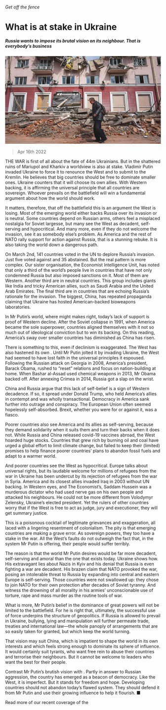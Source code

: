 ###### Get off the fence

# What is at stake in Ukraine 

##### Russia wants to impose its brutal vision on its neighbour. That is everybody’s business 

![image](images/20220416_LDP002_0.jpg) 

> Apr 16th 2022 

THE WAR is first of all about the fate of 44m Ukrainians. But in the shattered ruins of Mariupol and Kharkiv a worldview is also at stake. Vladimir Putin invaded Ukraine to force it to renounce the West and to submit to the Kremlin. He believes that big countries should be free to dominate smaller ones. Ukraine counters that it will choose its own allies. With Western backing, it is affirming the universal principle that all countries are sovereign. Whoever prevails on the battlefield will win a fundamental argument about how the world should work.

It matters, therefore, that off the battlefield this is an argument the West is losing. Most of the emerging world either backs Russia over its invasion or is neutral. Some countries depend on Russian arms, others feel a misplaced nostalgia for Soviet largesse, but many see the West as decadent, self-serving and hypocritical. And many more, even if they do not welcome the invasion, see it as somebody else’s problem. As America and the rest of NATO rally support for action against Russia, that is a stunning rebuke. It is also taking the world down a dangerous path.


On March 2nd, 141 countries voted in the UN to deplore Russia’s invasion. Just five voted against and 35 abstained. But the real pattern is more complex. Our sister organisation, the Economist Intelligence Unit, has noted that only a third of the world’s people live in countries that have not only condemned Russia but also imposed sanctions on it. Most of them are Western. Another third are in neutral countries. This group includes giants like India and tricky American allies, such as Saudi Arabia and the United Arab Emirates. The final third are in countries that are echoing Russia’s rationale for the invasion. The biggest, China, has repeated propaganda claiming that Ukraine has hosted American-backed bioweapons laboratories.

In Mr Putin’s world, where might makes right, today’s lack of support is proof of Western decline. After the Soviet collapse in 1991, when America became the sole superpower, countries aligned themselves with it not so much out of ideological conviction but to win its backing. On this reading, America’s sway over smaller countries has diminished as China has risen.

There is something to this, even if declinism is exaggerated. The West has also hastened its own . Until Mr Putin jolted it by invading Ukraine, the West had seemed to have lost faith in the universal principles it espoused. Following the Russian attack on Georgia in 2008, America’s president, Barack Obama, rushed to “reset” relations and focus on nation-building at home. When Bashar al-Assad used chemical weapons in 2013, Mr Obama backed off. After annexing Crimea in 2014, Russia got a slap on the wrist.

China and Russia argue that this lack of self-belief is a sign of Western decadence. If so, it spread under Donald Trump, who held America’s allies  in contempt and was wholly transactional. Democracy in America sank further into outrage and conspiracy. The European Union often seemed hopelessly self-absorbed. Brexit, whether you were for or against it, was a fiasco.

Poorer countries also see America and its allies as self-serving, because they demand solidarity when it suits them and turn their backs when it does not. While Russia and China released covid-19 vaccines abroad, the West hoarded huge stocks. Countries that grew rich by burning oil and coal have urged a global effort to limit climate change, but failed to keep their (limited) promises to help finance poorer countries’ plans to abandon fossil fuels and adapt to a warmer world.

And poorer countries see the West as hypocritical. Europe talks about universal rights, but its laudable welcome for millions of refugees from the war in Ukraine has been undercut by its rejection of refugees from the war in Syria. America and its closest allies invaded Iraq in 2003 without UN backing. In Western eyes, and The Economist’s, Saddam Hussein was a murderous dictator who had used nerve gas on his own people and attacked his neighbours. He could not be more different from Volodymyr Zelensky, Ukraine’s elected president. Yet the rulers of other countries worry that if the West is free to act as judge, jury and executioner, they will get summary justice.

This is a poisonous cocktail of legitimate grievances and exaggeration, all laced with a lingering resentment of colonialism. The pity is that emerging countries are making a grave error. As sovereign powers, they too have a stake in the war. All the West’s faults do not outweigh the fact that, in the system Mr Putin is offering, their people would suffer terribly.

The reason is that the world Mr Putin desires would be far more decadent, self-serving and amoral than the one that exists today. Ukraine shows how. His extravagant lies about Nazis in Kyiv and his denial that Russia is even fighting a war are decadent. His brazen claim that NATO provoked the war, posing an intolerable threat to Russia by expanding into central and eastern Europe is self-serving. Those countries were not swallowed up: they chose to join NATO for their own protection after decades of Soviet tyranny. And witness the drowning of all morality in his armies’ unconscionable use of torture, rape and mass murder as the routine tools of war.

What is more, Mr Putin’s belief in the dominance of great powers will not be limited to the battlefield. For he is right that, ultimately, the successful use of force underpins the structure of geopolitics. If Russia is allowed to prevail in Ukraine, bullying, lying and manipulation will further permeate trade, treaties and international law—the whole panoply of arrangements that are so easily taken for granted, but which keep the world turning.

That vision may suit China, which is impatient to shape the world in its own interests and which feels strong enough to dominate its sphere of influence. It would certainly suit tyrants, who want free rein to abuse their countries and terrorise their neighbours. But it cannot be welcome to leaders who want the best for their people.

Contrast Mr Putin’s brutish vision with . Partly in answer to Russian aggression, the country has emerged as a beacon of democracy. Like the West, it is imperfect. But it stands for freedom and hope. Developing countries should not abandon today’s flawed system. They should defend it from Mr Putin and use their growing influence to help it flourish. ■

Read more of our recent coverage of the 

